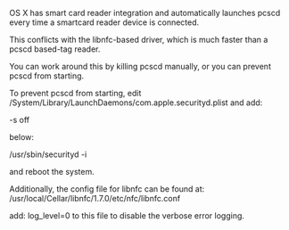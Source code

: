 OS X has smart card reader integration and automatically launches pcscd every time a smartcard reader device is connected.

This conflicts with the libnfc-based driver, which is much faster than a pcscd based-tag reader.

You can work around this by killing pcscd manually, or you can prevent pcscd from starting.

To prevent pcscd from starting, edit /System/Library/LaunchDaemons/com.apple.securityd.plist
and add:

  <string>-s</string> 
  <string>off</string> 

below:

  <string>/usr/sbin/securityd</string> 
  <string>-i</string> 

and reboot the system.

Additionally, the config file for libnfc can be found at:
  /usr/local/Cellar/libnfc/1.7.0/etc/nfc/libnfc.conf

add:
  log_level=0
to this file to disable the verbose error logging.
